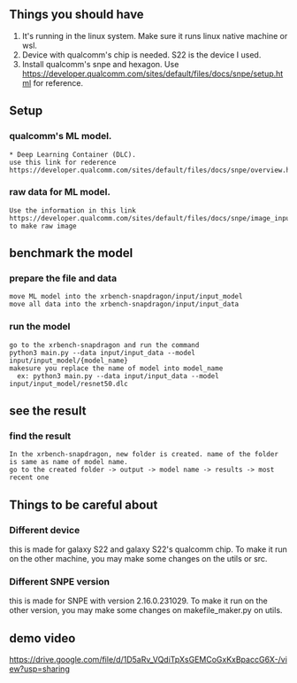 ## Things you should have
1. It's running in the linux system. Make sure it runs linux native machine or wsl.
2. Device with qualcomm's chip is needed. S22 is the device I used.
3. Install qualcomm's snpe and hexagon. Use https://developer.qualcomm.com/sites/default/files/docs/snpe/setup.html for reference.

## Setup
  ### qualcomm's ML model. 
    * Deep Learning Container (DLC).
    use this link for rederence https://developer.qualcomm.com/sites/default/files/docs/snpe/overview.html

  ### raw data for ML model.
    Use the information in this link https://developer.qualcomm.com/sites/default/files/docs/snpe/image_input.html
    to make raw image

## benchmark the model
  ### prepare the file and data
    move ML model into the xrbench-snapdragon/input/input_model
    move all data into the xrbench-snapdragon/input/input_data

  ### run the model
    go to the xrbench-snapdragon and run the command 
    python3 main.py --data input/input_data --model input/input_model/{model_name}
    makesure you replace the name of model into model_name
      ex: python3 main.py --data input/input_data --model input/input_model/resnet50.dlc

## see the result
  ### find the result
    In the xrbench-snapdragon, new folder is created. name of the folder is same as name of model name.
    go to the created folder -> output -> model name -> results -> most recent one

## Things to be careful about
  ### Different device
  this is made for galaxy S22 and galaxy S22's qualcomm chip. To make it run on the other machine, you may make some changes on the utils or src.

  ### Different SNPE version
  this is made for SNPE with version 2.16.0.231029. To make it run on the other version, you may make some changes on makefile_maker.py on utils.

## demo video
  https://drive.google.com/file/d/1D5aRv_VQdiTpXsGEMCoGxKxBpaccG6X-/view?usp=sharing
  
